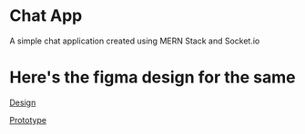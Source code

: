 # Chat App
A simple chat application created using MERN Stack and Socket.io


# Here's the figma design for the same
[Design](https://www.figma.com/file/edvIahQTTu84QnuEeGpXO9/ChatApp?type=design&node-id=0%3A1&mode=design&t=2rdKmW8S6gt2t0nx-1)



[Prototype]([https://www.figma.com/proto/edvIahQTTu84QnuEeGpXO9/ChatApp?type=design&node-id=0-1&scaling=scale-down&page-id=0%3A1&starting-point-node-id=1%3A2](https://www.figma.com/proto/edvIahQTTu84QnuEeGpXO9/ChatApp?type=design&node-id=1-2&scaling=scale-down&page-id=0%3A1&starting-point-node-id=1%3A2&mode=design&t=8rGNKrh7HwRubiRb-1)https://www.figma.com/proto/edvIahQTTu84QnuEeGpXO9/ChatApp?type=design&node-id=1-2&scaling=scale-down&page-id=0%3A1&starting-point-node-id=1%3A2&mode=design&t=8rGNKrh7HwRubiRb-1)

